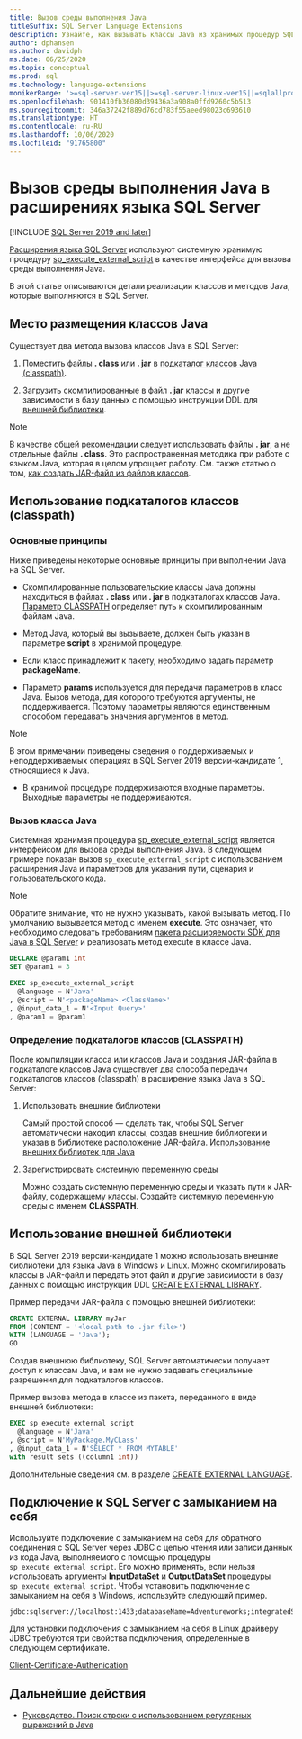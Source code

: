 ```yaml
---
title: Вызов среды выполнения Java
titleSuffix: SQL Server Language Extensions
description: Узнайте, как вызывать классы Java из хранимых процедур SQL Server с помощью расширений языка SQL Server.
author: dphansen
ms.author: davidph
ms.date: 06/25/2020
ms.topic: conceptual
ms.prod: sql
ms.technology: language-extensions
monikerRange: '>=sql-server-ver15||>=sql-server-linux-ver15||=sqlallproducts-allversions'
ms.openlocfilehash: 901410fb36080d39436a3a908a0ffd9260c5b513
ms.sourcegitcommit: 346a37242f889d76cd783f55aeed98023c693610
ms.translationtype: HT
ms.contentlocale: ru-RU
ms.lasthandoff: 10/06/2020
ms.locfileid: "91765800"
---
```

# <a name="how-to-call-the-java-runtime-in-sql-server-language-extensions"></a>Вызов среды выполнения Java в расширениях языка SQL Server
[!INCLUDE [SQL Server 2019 and later](../../includes/applies-to-version/sqlserver2019.md)]

[Расширения языка SQL Server](../language-extensions-overview.md) используют системную хранимую процедуру [sp_execute_external_script](../../relational-databases/system-stored-procedures/sp-execute-external-script-transact-sql.md) в качестве интерфейса для вызова среды выполнения Java. 

В этой статье описываются детали реализации классов и методов Java, которые выполняются в SQL Server.

## <a name="where-to-place-java-classes"></a>Место размещения классов Java

Существует два метода вызова классов Java в SQL Server:

1. Поместить файлы **. class** или **. jar** в [подкаталог классов Java (classpath)](#classpath). 

2. Загрузить скомпилированные в файл **. jar** классы и другие зависимости в базу данных с помощью инструкции DDL для [внешней библиотеки](#external-library). 

> [!NOTE]
> В качестве общей рекомендации следует использовать файлы **. jar**, а не отдельные файлы **. class**. Это распространенная методика при работе с языком Java, которая в целом упрощает работу. См. также статью о том, [как создать JAR-файл из файлов классов](create-a-java-jar-file-from-class-files.md).

<a name="classpath"></a>

## <a name="use-classpath"></a>Использование подкаталогов классов (classpath)

### <a name="basic-principles"></a>Основные принципы

Ниже приведены некоторые основные принципы при выполнении Java на SQL Server.

* Скомпилированные пользовательские классы Java должны находиться в файлах **. class** или **. jar** в подкаталогах классов Java. [Параметр CLASSPATH](#set-classpath) определяет путь к скомпилированным файлам Java. 

* Метод Java, который вы вызываете, должен быть указан в параметре **script** в хранимой процедуре.

* Если класс принадлежит к пакету, необходимо задать параметр **packageName**.

* Параметр **params** используется для передачи параметров в класс Java. Вызов метода, для которого требуются аргументы, не поддерживается. Поэтому параметры являются единственным способом передавать значения аргументов в метод. 

> [!NOTE]
> В этом примечании приведены сведения о поддерживаемых и неподдерживаемых операциях в SQL Server 2019 версии-кандидате 1, относящиеся к Java.
> * В хранимой процедуре поддерживаются входные параметры. Выходные параметры не поддерживаются.

### <a name="call-java-class"></a>Вызов класса Java

Системная хранимая процедура [sp_execute_external_script](../../relational-databases/system-stored-procedures/sp-execute-external-script-transact-sql.md) является интерфейсом для вызова среды выполнения Java. В следующем примере показан вызов `sp_execute_external_script` с использованием расширения Java и параметров для указания пути, сценария и пользовательского кода.

> [!NOTE]
> Обратите внимание, что не нужно указывать, какой вызывать метод. По умолчанию вызывается метод с именем **execute**. Это означает, что необходимо следовать требованиям [пакета расширяемости SDK для Java в SQL Server](extensibility-sdk-java-sql-server.md) и реализовать метод execute в классе Java.

```sql
DECLARE @param1 int
SET @param1 = 3

EXEC sp_execute_external_script
  @language = N'Java'
, @script = N'<packageName>.<ClassName>'
, @input_data_1 = N'<Input Query>'
, @param1 = @param1
```

<a name="set-classpath"></a>

### <a name="set-classpath"></a>Определение подкаталогов классов (CLASSPATH)

После компиляции класса или классов Java и создания JAR-файла в подкаталоге классов Java существует два способа передачи подкаталогов классов (classpath) в расширение языка Java в SQL Server:

1. Использовать внешние библиотеки

    Самый простой способ — сделать так, чтобы SQL Server автоматически находил классы, создав внешние библиотеки и указав в библиотеке расположение JAR-файла. [Использование внешних библиотек для Java](#external-library)

2. Зарегистрировать системную переменную среды

    Можно создать системную переменную среды и указать пути к JAR-файлу, содержащему классы. Создайте системную переменную среды с именем **CLASSPATH**.

<a name="external-library"></a>

## <a name="use-external-library"></a>Использование внешней библиотеки

В SQL Server 2019 версии-кандидате 1 можно использовать внешние библиотеки для языка Java в Windows и Linux. Можно скомпилировать классы в JAR-файл и передать этот файл и другие зависимости в базу данных с помощью инструкции DDL [CREATE EXTERNAL LIBRARY](../../t-sql/statements/create-external-library-transact-sql.md).

Пример передачи JAR-файла с помощью внешней библиотеки:

```sql 
CREATE EXTERNAL LIBRARY myJar
FROM (CONTENT = '<local path to .jar file>') 
WITH (LANGUAGE = 'Java'); 
GO
```

Создав внешнюю библиотеку, SQL Server автоматически получает доступ к классам Java, и вам не нужно задавать специальные разрешения для подкаталогов классов.

Пример вызова метода в классе из пакета, переданного в виде внешней библиотеки:

```sql
EXEC sp_execute_external_script
  @language = N'Java'
, @script = N'MyPackage.MyCLass'
, @input_data_1 = N'SELECT * FROM MYTABLE'
with result sets ((column1 int))
```

Дополнительные сведения см. в разделе [CREATE EXTERNAL LANGUAGE](../../t-sql/statements/create-external-library-transact-sql.md).

## <a name="loopback-connection-to-sql-server"></a>Подключение к SQL Server с замыканием на себя

Используйте подключение с замыканием на себя для обратного соединения с SQL Server через JDBC с целью чтения или записи данных из кода Java, выполняемого с помощью процедуры `sp_execute_external_script`. Его можно применять, если нельзя использовать аргументы **InputDataSet** и **OutputDataSet** процедуры `sp_execute_external_script`.
Чтобы установить подключение с замыканием на себя в Windows, используйте следующий пример.

```
jdbc:sqlserver://localhost:1433;databaseName=Adventureworks;integratedSecurity=true;
``` 

Для установки подключения с замыканием на себя в Linux драйверу JDBC требуются три свойства подключения, определенные в следующем сертификате.

[Client-Certificate-Authenication](https://github.com/microsoft/mssql-jdbc/wiki/Client-Certificate-Authentication-for-Loopback-Scenarios)


## <a name="next-steps"></a>Дальнейшие действия

+ [Руководство. Поиск строки с использованием регулярных выражений в Java](../tutorials/search-for-string-using-regular-expressions-in-java.md)